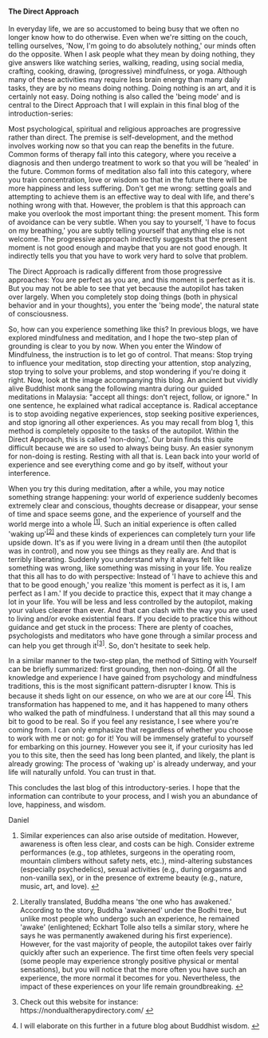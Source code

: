 #### The Direct Approach

In everyday life, we are so accustomed to being busy that we often no longer know how to do otherwise. Even when we're sitting on the couch, telling ourselves, 'Now, I'm going to do absolutely nothing,' our minds often do the opposite. When I ask people what they mean by doing nothing, they give answers like watching series, walking, reading, using social media, crafting, cooking, drawing, (progressive) mindfulness, or yoga. Although many of these activities may require less brain energy than many daily tasks, they are by no means doing nothing. Doing nothing is an art, and it is certainly not easy. Doing nothing is also called the 'being mode' and is central to the Direct Approach that I will explain in this final blog of the introduction-series:  

Most psychological, spiritual and religious approaches are progressive rather than direct. The premise is self-development, and the method involves working now so that you can reap the benefits in the future. Common forms of therapy fall into this category, where you receive a diagnosis and then undergo treatment to work so that you will be 'healed' in the future. Common forms of meditation also fall into this category, where you train concentration, love or wisdom so that in the future there will be more happiness and less suffering. Don't get me wrong: setting goals and attempting to achieve them is an effective way to deal with life, and there's nothing wrong with that. However, the problem is that this approach can make you overlook the most important thing: the present moment. This form of avoidance can be very subtle. When you say to yourself, 'I have to focus on my breathing,' you are subtly telling yourself that anything else is not welcome. The progressive approach indirectly suggests that the present moment is not good enough and maybe  that you are not good enough. It indirectly tells you that you have to work very hard to solve that problem. 

The Direct Approach is radically different from those progressive approaches: You are perfect as you are, and this moment is perfect as it is. But you may not be able to see that yet because the autopilot has taken over largely. When you completely stop doing things (both in physical behavior and in your thoughts), you enter the 'being mode', the natural state of consciousness. 

So, how can you experience something like this? In previous blogs, we have explored mindfulness and meditation, and I hope the two-step plan of grounding is clear to you by now. When you enter the Window of Mindfulness, the instruction is to let go of control. That means: Stop trying to influence your meditation, stop directing your attention, stop analyzing, stop trying to solve your problems, and stop wondering if you're doing it right. Now, look at the image accompanying this blog. An ancient but vividly alive Buddhist monk sang the following mantra during our guided meditations in Malaysia: "accept all things: don't reject, follow, or ignore." In one sentence, he explained what radical acceptance is. Radical acceptance is to stop avoiding negative experiences, stop seeking positive experiences, and stop ignoring all other experiences. As you may recall from blog 1, this method is completely opposite to the tasks of the autopilot. Within the Direct Approach, this is called 'non-doing,'. Our brain finds this quite difficult because we are so used to always being busy. An easier synonym for non-doing is resting. Resting with all that is. Lean back into your world of experience and see everything come and go by itself, without your interference.

When you try this during meditation, after a while, you may notice something strange happening: your world of experience suddenly becomes extremely clear and conscious, thoughts decrease or disappear, your sense of time and space seems gone, and the experience of yourself and the world merge into a whole <sup class="footnote-ref"><a href="#bffn1" id="bffnref1">[1]</a></sup>. Such an initial experience is often called 'waking up'<sup class="footnote-ref"><a href="#bffn2" id="bffnref2">[2]</a></sup>  and these kinds of experiences can completely turn your life upside down. It's as if you were living in a dream until then (the autopilot was in control), and now you see things as they really are. And that is terribly liberating. Suddenly you understand why it always felt like something was wrong, like something was missing in your life. You realize that this all has to do with perspective: Instead of 'I have to achieve this and that to be good enough,' you realize 'this moment is perfect as it is, I am perfect as I am.' If you decide to practice this, expect that it may change a lot in your life. You will be less and less controlled by the autopilot, making your values clearer than ever. And that can clash with the way you are used to living and/or evoke existential fears. If you decide to practice this without guidance and get stuck in the process: There are plenty of coaches, psychologists and meditators who have gone through a similar process and can help you get through it<sup class="footnote-ref"><a href="#bffn3" id="bffnref3">[3]</a></sup>. So, don't hesitate to seek help. 

In a similar manner to the two-step plan, the method of Sitting with Yourself can be briefly summarized: first grounding, then non-doing. Of all the knowledge and experience I have gained from psychology and mindfulness traditions, this is the most significant pattern-disrupter I know. This is because it sheds light on our essence, on who we are at our core <sup class="footnote-ref"><a href="#bffn4" id="bffnref4">[4]</a></sup>. This transformation has happened to me, and it has happened to many others who walked the path of mindfulness. I understand that all this may sound a bit to good to be real. So if you feel any resistance,  I see where you're coming from. I can only emphasize that regardless of whether you choose to work with me or not: go for it! You will be immensely grateful to yourself for embarking on this journey. However you see it, if your curiosity has led you to this site, then the seed has long been planted, and likely, the plant is already growing: The process of 'waking up' is already underway, and your life will naturally unfold. You can trust in that. 

This concludes the last blog of this introductory-series. I hope that the information can contribute to your process, and I wish you an abundance of love, happiness, and wisdom.

Daniel



<section class="footnotes">
  <ol class="footnotes-list">
    <li id="cffn1" class="footnote-item">
      <p class="footnote-item">
         Similar experiences can also arise outside of meditation. However, awareness is often less clear, and costs can be high. Consider extreme performances (e.g., top athletes, surgeons in the operating room, mountain climbers without safety nets, etc.), mind-altering substances (especially psychedelics), sexual activities (e.g., during orgasms and non-vanilla sex), or in the presence of extreme beauty (e.g., nature, music, art, and love). </sup><a href="#cffnref1" class="footnote-backref">↩</a>
      </p>
    </li>
    <li id="cffn2" class="footnote-item">
      <p class="footnote-item">
         Literally translated, Buddha means 'the one who has awakened.' According to the story, Buddha 'awakened' under the Bodhi tree, but unlike most people who undergo such an experience, he remained 'awake' (enlightened; Eckhart Tolle also tells a similar story, where he says he was permanently awakened during his first experience). However, for the vast majority of people, the autopilot takes over fairly quickly after such an experience. The first time often feels very special (some people may experience strongly positive physical or mental sensations), but you will notice that the more often you have such an experience, the more normal it becomes for you. Nevertheless, the impact of these experiences on your life remain groundbreaking. </sup><a href="#cffnref1" class="footnote-backref">↩</a>
      </p>
    </li>
    <li id="cffn3" class="footnote-item">
      <p class="footnote-item">
         Check out this website for instance: https://nondualtherapydirectory.com/ </sup><a href="#cffnref3" class="footnote-backref">↩</a>
      </p>
    </li>
    <li id="cffn4" class="footnote-item">
      <p class="footnote-item">
       I will elaborate on this further in a future blog about Buddhist wisdom. </sup><a href="#cffnref4" class="footnote-backref">↩</a>
      </p>
    </li>
    </li>
  </ol>
</section>
